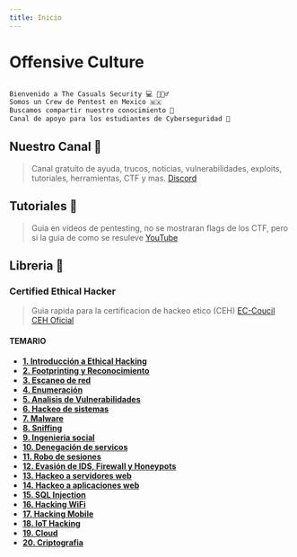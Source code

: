 ```yaml
---
title: Inicio
---
```


# Offensive Culture


```markdown

Bienvenido a The Casuals Security 💻 🕵🏻‍♂️
Somos un Crew de Pentest en Mexico 🇲🇽
Buscamos compartir nuestro conocimiento 🧠
Canal de apoyo para los estudiantes de Cyberseguridad 🔐

```

## Nuestro Canal 💬
> Canal gratuito de ayuda, trucos, noticias, vulnerabilidades, exploits, tutoriales, herramientas, CTF y mas.
[Discord](https://discord.gg/s5SZHRxJan)

## Tutoriales 🎥
> Guia en videos de pentesting, no se mostraran flags de los CTF, pero si la guia de como se resuleve
[YouTube](https://www.youtube.com/channel/UCTDFKIYJ4KIfZGE66w99lJQ)

## Libreria 📙

### Certified Ethical Hacker
> Guia rapida para la certificacion de hackeo etico (CEH)
[EC-Coucil CEH Oficial](https://www.eccouncil.org/programs/certified-ethical-hacker-ceh/)

#### TEMARIO
* **[1. Introducción a Ethical Hacking](https://the-casuals-security.github.io/Introduccion/)** 
* **[2. Footprinting y Reconocimiento](https://the-casuals-security.github.io/Footprinting/)**
* **[3. Escaneo de red](https://the-casuals-security.github.io/Escaneo/)**
* **[4. Enumeración](https://the-casuals-security.github.io/Enumeracion/)**
* **[5. Analisis de Vulnerabilidades](https://the-casuals-security.github.io/Analisis/)**
* **[6. Hackeo de sistemas](https://the-casuals-security.github.io/HackSistemas/)**
* **[7. Malware](https://the-casuals-security.github.io/Malware/)**
* **[8. Sniffing](https://the-casuals-security.github.io/Sniffing/)**
* **[9. Ingenieria social](https://the-casuals-security.github.io/Ingenieria/)**
* **[10. Denegación de servicos](https://the-casuals-security.github.io/Denegacion/)**
* **[11. Robo de sesiones](https://the-casuals-security.github.io/Robo/)**
* **[12. Evasión de IDS, Firewall y Honeypots](https://the-casuals-security.github.io/Evasion/)**
* **[13. Hackeo a servidores web](https://the-casuals-security.github.io/HackServidores/)**
* **[14. Hackeo a aplicaciones web](https://the-casuals-security.github.io/HackWeb/)**
* **[15. SQL Injection](https://the-casuals-security.github.io/SQL/)**
* **[16. Hacking WiFi](https://the-casuals-security.github.io/WiFi/)**
* **[17. Hacking Mobile](https://the-casuals-security.github.io/Mobile/)**
* **[18. IoT Hacking](#)**
* **[19. Cloud](https://the-casuals-security.github.io/Cloud/)**
* **[20. Criptografia](https://the-casuals-security.github.io/Criptografia/)**
